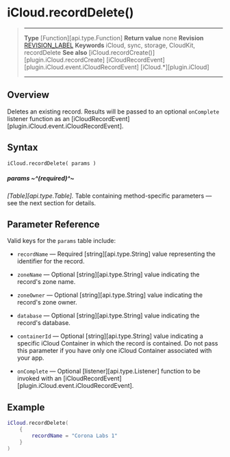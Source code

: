 # iCloud.recordDelete()

> --------------------- ------------------------------------------------------------------------------------------
> __Type__              [Function][api.type.Function]
> __Return value__      none
> __Revision__          [REVISION_LABEL](REVISION_URL)
> __Keywords__          iCloud, sync, storage, CloudKit, recordDelete
> __See also__          [iCloud.recordCreate()][plugin.iCloud.recordCreate]
>						[iCloudRecordEvent][plugin.iCloud.event.iCloudRecordEvent]
>                       [iCloud.*][plugin.iCloud]
> --------------------- ------------------------------------------------------------------------------------------


## Overview

Deletes an existing record. Results will be passed to an optional `onComplete` listener function as an [iCloudRecordEvent][plugin.iCloud.event.iCloudRecordEvent].


## Syntax

    iCloud.recordDelete( params )

##### params ~^(required)^~
_[Table][api.type.Table]._ Table containing <nobr>method-specific</nobr> parameters &mdash; see the next section for details.


## Parameter Reference

Valid keys for the `params` table include:

* `recordName` &mdash; Required [string][api.type.String] value representing the identifier for the record.

* `zoneName` &mdash; Optional [string][api.type.String] value indicating the record's zone name.

* `zoneOwner` &mdash; Optional [string][api.type.String] value indicating the record's zone owner.

* `database` &mdash; Optional [string][api.type.String] value indicating the record's database.

* `containerId` &mdash; Optional [string][api.type.String] value indicating a specific iCloud Container in which the record is contained. Do not pass this parameter if you have only one iCloud Container associated with your app.

* `onComplete` &mdash; Optional [listener][api.type.Listener] function to be invoked with an [iCloudRecordEvent][plugin.iCloud.event.iCloudRecordEvent].


## Example

``````lua
iCloud.recordDelete(
	{
		recordName = "Corona Labs 1"
	}
)
``````
